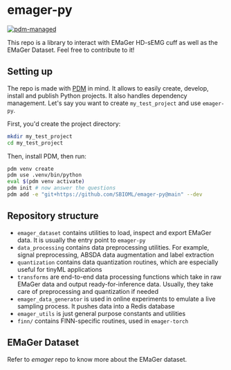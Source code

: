 # emager-py

[![pdm-managed](https://img.shields.io/badge/pdm-managed-blueviolet)](https://pdm-project.org)

This repo is a library to interact with EMaGer HD-sEMG cuff as well as the EMaGer Dataset. Feel free to contribute to it!

## Setting up

The repo is made with [PDM](https://pdm-project.org/latest/) in mind. It allows to easily create, develop, install and publish Python projects. It also handles dependency management. Let's say you want to create `my_test_project` and use `emager-py`.

First, you'd create the project directory:

```bash
mkdir my_test_project
cd my_test_project
```

Then, install PDM, then run:

```bash
pdm venv create
pdm use .venv/bin/python
eval $(pdm venv activate)
pdm init # now answer the questions
pdm add -e "git+https://github.com/SBIOML/emager-py@main" --dev
```

## Repository structure

- `emager_dataset` contains utilities to load, inspect and export EMaGer data. It is usually the entry point to `emager-py`
- `data_processing` contains data preprocessing utilities. For example, signal preprocessing, ABSDA data augmentation and label extraction
- `quantization` contains data quantization routines, which are especially useful for tinyML applications
- `transforms` are end-to-end data processing functions which take in raw EMaGer data and output ready-for-inference data. Usually, they take care of preprocessing and quantization if needed
- `emager_data_generator` is used in online experiments to emulate a live sampling process. It pushes data into a Redis database
- `emager_utils` is just general purpose constants and utilities
- `finn/` contains FINN-specific routines, used in `emager-torch`

## EMaGer Dataset

Refer to _emager_ repo to know more about the EMaGer dataset.
